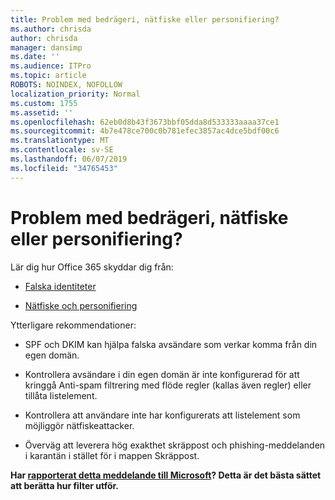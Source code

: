 ```yaml
---
title: Problem med bedrägeri, nätfiske eller personifiering?
ms.author: chrisda
author: chrisda
manager: dansimp
ms.date: ''
ms.audience: ITPro
ms.topic: article
ROBOTS: NOINDEX, NOFOLLOW
localization_priority: Normal
ms.custom: 1755
ms.assetid: ''
ms.openlocfilehash: 62eb0d8b43f3673bbf05dda8d533333aaaa37ce1
ms.sourcegitcommit: 4b7e478ce700c0b781efec3857ac4dce5bdf00c6
ms.translationtype: MT
ms.contentlocale: sv-SE
ms.lasthandoff: 06/07/2019
ms.locfileid: "34765453"
---
```

# <a name="issues-with-spoofing-phishing-or-impersonation"></a>Problem med bedrägeri, nätfiske eller personifiering?

Lär dig hur Office 365 skyddar dig från:

- [Falska identiteter](https://docs.microsoft.com/office365/securitycompliance/anti-spoofing-protection)

- [Nätfiske och personifiering](https://docs.microsoft.com/office365/securitycompliance/atp-anti-phishing)

Ytterligare rekommendationer:

- SPF och DKIM kan hjälpa falska avsändare som verkar komma från din egen domän.

- Kontrollera avsändare i din egen domän är inte konfigurerad för att kringgå Anti-spam filtrering med flöde regler (kallas även regler) eller tillåta listelement.

- Kontrollera att användare inte har konfigurerats att listelement som möjliggör nätfiskeattacker.

- Överväg att leverera hög exakthet skräppost och phishing-meddelanden i karantän i stället för i mappen Skräppost.

**Har [rapporterat detta meddelande till Microsoft](https://support.office.com/article/b5caa9f1-cdf3-4443-af8c-ff724ea719d2)? Detta är det bästa sättet att berätta hur filter utför.**
